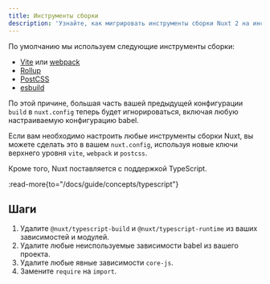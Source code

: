 ```yaml
---
title: Инструменты сборки
description: 'Узнайте, как мигрировать инструменты сборки Nuxt 2 на инструменты сборки Nuxt 3.'
---
```


По умолчанию мы используем следующие инструменты сборки:

- [Vite](https://vitejs.dev) или [webpack](https://webpack.js.org)
- [Rollup](https://rollupjs.org)
- [PostCSS](https://postcss.org)
- [esbuild](https://esbuild.github.io)

По этой причине, большая часть вашей предыдущей конфигурации `build` в `nuxt.config` теперь будет игнорироваться, включая любую настраиваемую конфигурацию babel.

Если вам необходимо настроить любые инструменты сборки Nuxt, вы можете сделать это в вашем `nuxt.config`, используя новые ключи верхнего уровня `vite`, `webpack` и `postcss`.

Кроме того, Nuxt поставляется с поддержкой TypeScript.

:read-more{to="/docs/guide/concepts/typescript"}

## Шаги

1. Удалите `@nuxt/typescript-build` и `@nuxt/typescript-runtime` из ваших зависимостей и модулей.
2. Удалите любые неиспользуемые зависимости babel из вашего проекта.
3. Удалите любые явные зависимости `core-js`.
4. Замените `require` на `import`.

<!-- TODO: Включение конструктора webpack -->
